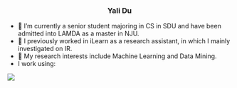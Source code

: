 ### <p align="center">Yali Du</p>
 
- 🔭 I’m currently a senior student majoring in CS in SDU and have been admitted into LAMDA as a master in NJU.
- 🌱 I previously worked in iLearn as a research assistant, in which I mainly investigated on IR. 
- 👯 My research interests include Machine Learning and Data Mining.
- I work using: 	


![](https://github-readme-stats.vercel.app/api?username=liliyae)
